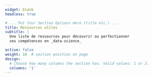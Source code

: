 ```yaml
---
widget: blank
headless: true

# ... Put Your Section Options Here (title etc.) ...
title: Ressources utiles
subtitle: |
  Une liste de ressources pour découvrir ou perfectionner
  ses compétences en _data-science_

active: false
weight: 10  # section position on page
design:
  # Choose how many columns the section has. Valid values: 1 or 2.
  columns: '1'
---
```


